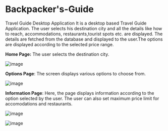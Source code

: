 # Backpacker's-Guide
Travel Guide Desktop Application
It is a desktop based Travel Guide Application. The user selects his destination city and all the details like how to reach, accommodations, restaurants,tourist spots etc. are displayed. The details are fetched from the database and displayed to the user.The options are displayed according to the selected price range.

**Home Page:**
The user selects the destination city.

![image](https://user-images.githubusercontent.com/86147718/124325017-96229b00-dba1-11eb-9be5-fd71c467cb7e.png)



**Options Page**:
The screen displays various options to choose from.

![image](https://user-images.githubusercontent.com/86147718/124324863-4b088800-dba1-11eb-9e9f-87169852b3f1.png)


**Information Page**:
Here, the page displays information according to the option selected by the user. The user can also set maximum price limit for accomodations and restaurants.

![image](https://user-images.githubusercontent.com/86147718/124324817-39bf7b80-dba1-11eb-9c2a-ae7a050db825.png)

![image](https://user-images.githubusercontent.com/86147718/124325118-c0745880-dba1-11eb-9a24-55f66355305b.png)








